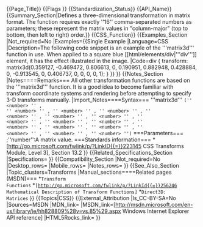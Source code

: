 {{Page_Title}}
{{Flags
}}
{{Standardization_Status}}
{{API_Name}}
{{Summary_Section|Defines a three-dimensional transformation in matrix format.  The function requires exactly ''16'' comma-separated numbers as parameters; these represent the matrix values in "column-major" (top to bottom, then left to right) order.}}
{{CSS_Function}}
{{Examples_Section
|Not_required=No
|Examples={{Single Example
|Language=CSS
|Description=The following code snippet is an example of the '''matrix3d''' function in use. When applied to a square blue [[html/elements/div|'''div''']] element, it has the effect illustrated in the image.
|Code=div {
  transform: matrix3d(0.359127, -0.469472, 0.806613, 0, 0.190951, 0.882948, 0.428884, 0, -0.913545, 0, 0.406737, 0, 0, 0, 0, 1);
}
}}
}}
{{Notes_Section
|Notes====Remarks===
All other transformation functions are based on the '''matrix3d''' function.
It is a good idea to become familiar with transform coordinate systems and rendering before attempting to specify 3-D transforms manually.
|Import_Notes====Syntax===
'''matrix3d'''
<code>(''
&lt;number&gt;
'' , ''
&lt;number&gt;
'' , ''
&lt;number&gt;
'' , ''
&lt;number&gt;
'' , ''
&lt;number&gt;
'' , ''
&lt;number&gt;
'' , ''
&lt;number&gt;
'' , ''
&lt;number&gt;
'' , ''
&lt;number&gt;
'' , ''
&lt;number&gt;
'' , ''
&lt;number&gt;
'' , ''
&lt;number&gt;
'' , ''
&lt;number&gt;
'' , ''
&lt;number&gt;
'' , ''
&lt;number&gt;
'' , ''
&lt;number&gt;
'')</code>
===Parameters===
;''number'':A matrix value.
===Standards information===
*[http://go.microsoft.com/fwlink/p/?LinkID{{=}}223145 CSS Transforms Module, Level 3], Section 13.2
}}
{{Related_Specifications_Section
|Specifications=
}}
{{Compatibility_Section
|Not_required=No
|Desktop_rows=
|Mobile_rows=
|Notes_rows=
}}
{{See_Also_Section
|Topic_clusters=Transforms
|Manual_sections====Related pages (MSDN)===
*<code>Transform Functions</code>
*<code>[http://go.microsoft.com/fwlink/p/?LinkId{{=}}256246 Mathematical Description of Transform Functions]</code>
*<code>Direct3D: Matrices</code>
}}
{{Topics|CSS}}
{{External_Attribution
|Is_CC-BY-SA=No
|Sources=MSDN
|MDN_link=
|MSDN_link=[http://msdn.microsoft.com/en-us/library/ie/hh828809%28v=vs.85%29.aspx Windows Internet Explorer API reference]
|HTML5Rocks_link=
}}